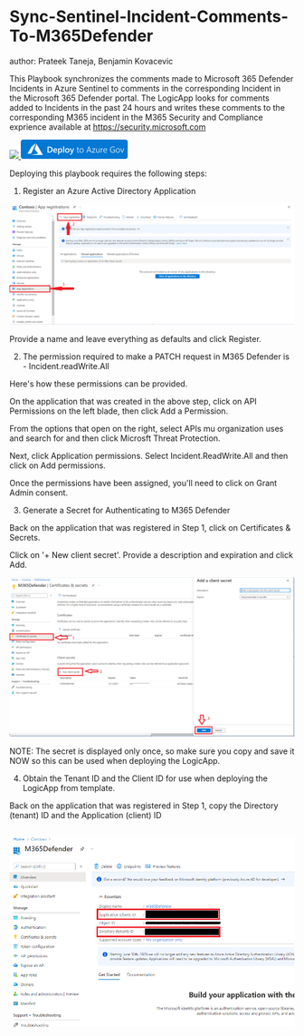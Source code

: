 # Sync-Sentinel-Incident-Comments-To-M365Defender
author: Prateek Taneja, Benjamin Kovacevic

This Playbook synchronizes the comments made to Microsoft 365 Defender Incidents in Azure Sentinel to comments in the corresponding Incident in the Microsoft 365 Defender portal. The LogicApp looks for comments added to Incidents in the past 24 hours and writes these comments to the corresponding M365 incident in the M365 Security and Compliance exprience available at https://security.microsoft.com

<a href=https://portal.azure.com/#create/Microsoft.Template/uri/https%3A%2F%2Fraw.githubusercontent.com%2FAzure%2FAzure-Sentinel%2Fmaster%2FPlaybooks%2FSync-Sentinel-Incident-Comments-To-M365Defender%2Fazuredeploy.json target="_blank">
    <img src=https://aka.ms/deploytoazurebutton/>
</a>
<a href=https://portal.azure.us/#create/Microsoft.Template/uri/https%3A%2F%2Fraw.githubusercontent.com%2FAzure%2FAzure-Sentinel%2Fmaster%2FPlaybooks%2FSync-Sentinel-Incident-Comments-To-M365Defender%2Fazuredeploy.json target="_blank">
<img src=https://raw.githubusercontent.com/Azure/azure-quickstart-templates/master/1-CONTRIBUTION-GUIDE/images/deploytoazuregov.png>
</a>

Deploying this playbook requires the following steps:

1. Register an Azure Active Directory Application

![screenshot](./images/AzureADAppRegistration.PNG)

Provide a name and leave everything as defaults and click Register.

2. The permission required to make a PATCH request in M365 Defender is - Incident.readWrite.All

Here's how these permissions can be provided.

On the application that was created in the above step, click on API Permissions on the left blade, then click Add a  Permission.

From the options that open on the right, select APIs mu organization uses and search for and then click Microsft Threat Protection. 

Next, click Application permissions. Select Incident.ReadWrite.All and then click on Add permissions.

Once the permissions have been assigned, you'll need to click on Grant Admin consent.

3. Generate a Secret for Authenticating to M365 Defender

Back on the application that was registered in Step 1, click on Certificates & Secrets.

Click on '+ New client secret'. Provide a description and expiration and click Add.

![screenshot](./images/Secret.PNG)

NOTE: The secret is displayed only once, so make sure you copy and save it NOW so this can be used when deploying the LogicApp.

4. Obtain the Tenant ID and the Client ID for use when deploying the LogicApp from template.

Back on the application that was registered in Step 1, copy the Directory (tenant) ID and the Application (client) ID

![screenshot](./images/IDs.JPG)
-------------------------------------------------------------------------------------------